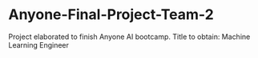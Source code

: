 # Anyone-Final-Project-Team-2
Project elaborated to finish Anyone AI bootcamp. Title to obtain: Machine Learning Engineer
